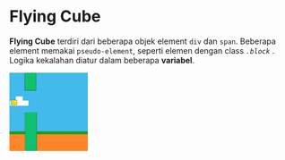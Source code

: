 # Flying Cube
**Flying Cube** terdiri dari beberapa objek element `div` dan `span`. Beberapa element memakai `pseudo-element`, seperti elemen dengan class *`.block`* .
Logika kekalahan diatur dalam beberapa **variabel**.

<img src = "FlyingCubeGif.gif" width="140" height="140" />
